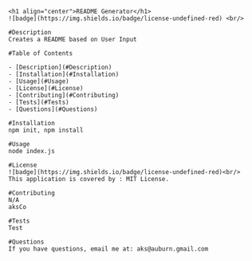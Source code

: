 
    <h1 align="center">README Generator</h1>
    ![badge](https://img.shields.io/badge/license-undefined-red) <br/>

    #Description
    Creates a README based on User Input

    #Table of Contents

    - [Description](#Description)
    - [Installation](#Installation)
    - [Usage](#Usage)
    - [License](#License)
    - [Contributing](#Contributing)
    - [Tests](#Tests)
    - [Questions](#Questions)

    #Installation
    npm init, npm install

    #Usage
    node index.js

    #License
    ![badge](https://img.shields.io/badge/license-undefined-red)<br/>
    This application is covered by : MIT License.

    #Contributing
    N/A
    aksCo

    #Tests
    Test

    #Questions
    If you have questions, email me at: aks@auburn.gmail.com 